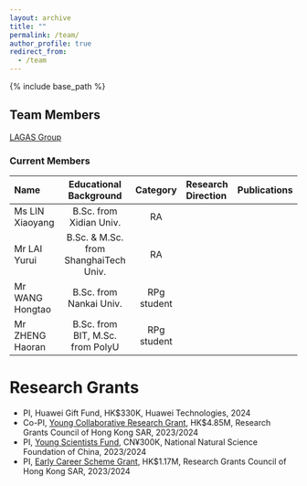 ```yaml
---
layout: archive
title: ""
permalink: /team/
author_profile: true
redirect_from:
  - /team
---
```


{% include base_path %}

## Team Members

[LAGAS Group](https://github.com/HKBU-LAGAS)

### Current Members

| Name         | Educational Background       |  Category    |   Research Direction  |   Publications  |
|:--------------|:-------------------------------:|:--------------:|:-----------------------|:-----------------------|
| Ms LIN Xiaoyang | B.Sc. from Xidian Univ.| RA |       |                       |
| Mr LAI Yurui | B.Sc. & M.Sc. from ShanghaiTech Univ.| RA |       |                       |
| Mr WANG Hongtao | B.Sc. from Nankai Univ.| RPg student |       |                       |
| Mr ZHENG Haoran | B.Sc. from BIT, M.Sc. from PolyU| RPg student |       |                       |

<!-- | JIANG Runhao | B.Sc. ZJNU| RPg student |       |                       | -->


Research Grants
======
- PI, Huawei Gift Fund, HK$330K, Huawei Technologies, 2024
- Co-PI, [Young Collaborative Research Grant](https://www.ugc.edu.hk/eng/rgc/funding_opport/crf/), HK$4.85M, Research Grants Council of Hong Kong SAR, 2023/2024
- PI, [Young Scientists Fund](https://www.nsfc.gov.cn/publish/portal0/tab1418/), CN¥300K, National Natural Science Foundation of China, 2023/2024
- PI, [Early Career Scheme Grant](https://www.ugc.edu.hk/eng/rgc/funding_opport/ecs/), HK$1.17M, Research Grants Council of Hong Kong SAR, 2023/2024
